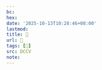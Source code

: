 ```yaml
---
bc:
hex:
date: '2025-10-13T10:28:46+08:00'
lastmod:
title: 􄕆
url: 􄕆
tags: [𣠟]
src: DCCV
note:
---
```

